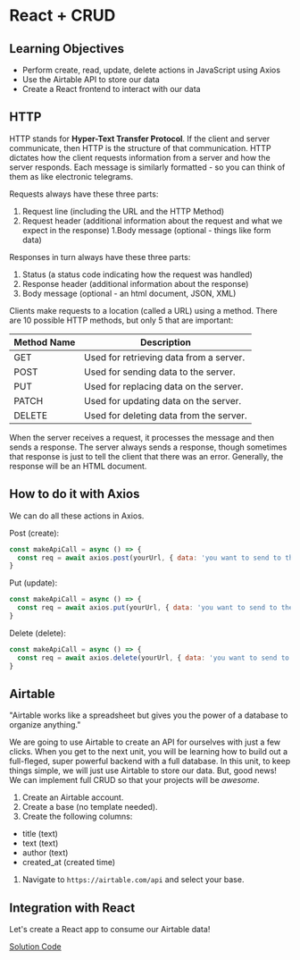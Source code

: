 # React + CRUD

## Learning Objectives

- Perform create, read, update, delete actions in JavaScript using Axios
- Use the Airtable API to store our data
- Create a React frontend to interact with our data

## HTTP

HTTP stands for **Hyper-Text Transfer Protocol**. If the client and server communicate, then HTTP is the structure of that communication. HTTP dictates how the client requests information from a server and how the server responds. Each message is similarly formatted - so you can think of them as like electronic telegrams.

Requests always have these three parts:

1. Request line (including the URL and the HTTP Method)
1. Request header (additional information about the request and what we expect in the response)
1.Body message (optional - things like form data)

Responses in turn always have these three parts:

1. Status (a status code indicating how the request was handled)
1. Response header (additional information about the response)
1. Body message (optional - an html document, JSON, XML)

Clients make requests to a location (called a URL) using a method. There are 10 possible HTTP methods, but only 5 that are important:

| Method Name | Description |
| --- | --- |
| GET | Used for retrieving data from a server. |
| POST | Used for sending data to the server. |
| PUT | Used for replacing data on the server. |
| PATCH | Used for updating data on the server. |
| DELETE | Used for deleting data from the server. |

When the server receives a request, it processes the message and then sends a response. The server always sends a response, though sometimes that response is just to tell the client that there was an error. Generally, the response will be an HTML document.

## How to do it with Axios

We can do all these actions in Axios.

Post (create):
```js
const makeApiCall = async () => {
  const req = await axios.post(yourUrl, { data: 'you want to send to the server' })
}
```

Put (update):
```js
const makeApiCall = async () => {
  const req = await axios.put(yourUrl, { data: 'you want to send to the server' })
}
```

Delete (delete):
```js
const makeApiCall = async () => {
  const req = await axios.delete(yourUrl, { data: 'you want to send to the server' })
}
```

## Airtable

"Airtable works like a spreadsheet but gives you the power of a database to organize anything."

We are going to use Airtable to create an API for ourselves with just a few clicks. When you get to the next unit, you will be learning how to build out a full-fleged, super powerful backend with a full database. In this unit, to keep things simple, we will just use Airtable to store our data. But, good news! We can implement full CRUD so that your projects will be *awesome*.

1. Create an Airtable account.
1. Create a base (no template needed).
1. Create the following columns:
- title (text)
- text (text)
- author (text)
- created_at (created time)
1. Navigate to `https://airtable.com/api` and select your base.

## Integration with React

Let's create a React app to consume our Airtable data!

[Solution Code](https://git.generalassemb.ly/aspittel/react-blog-crud)
